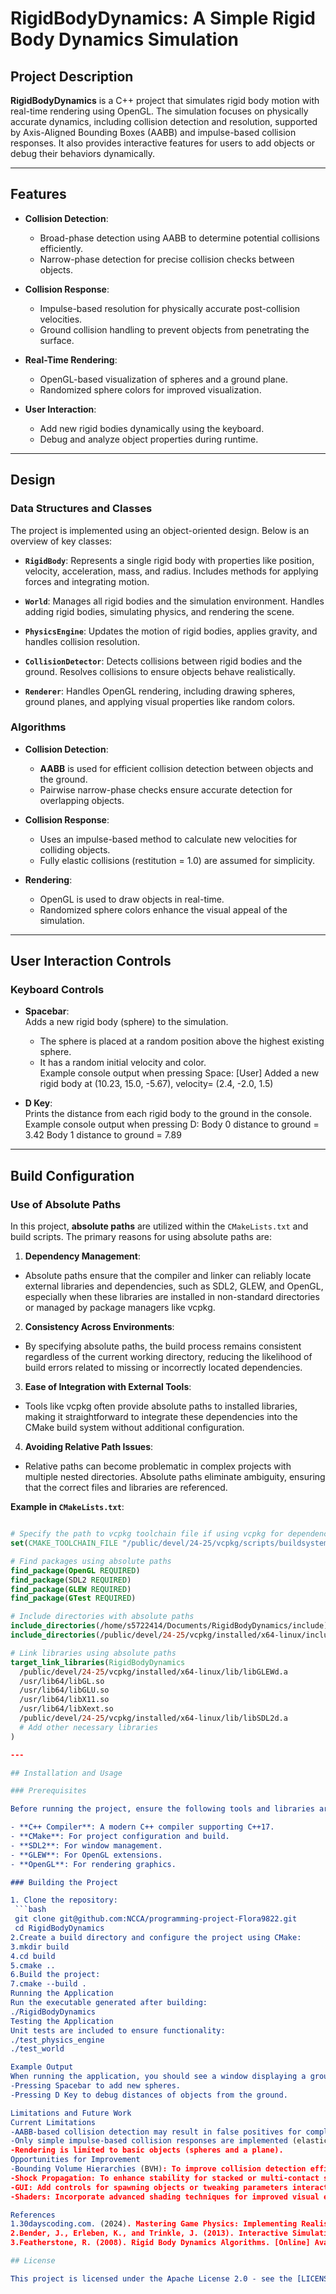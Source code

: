 # RigidBodyDynamics: A Simple Rigid Body Dynamics Simulation

## Project Description

**RigidBodyDynamics** is a C++ project that simulates rigid body motion with real-time rendering using OpenGL. The simulation focuses on physically accurate dynamics, including collision detection and resolution, supported by Axis-Aligned Bounding Boxes (AABB) and impulse-based collision responses. It also provides interactive features for users to add objects or debug their behaviors dynamically.

---

## Features

- **Collision Detection**:
    - Broad-phase detection using AABB to determine potential collisions efficiently.
    - Narrow-phase detection for precise collision checks between objects.

- **Collision Response**:
    - Impulse-based resolution for physically accurate post-collision velocities.
    - Ground collision handling to prevent objects from penetrating the surface.

- **Real-Time Rendering**:
    - OpenGL-based visualization of spheres and a ground plane.
    - Randomized sphere colors for improved visualization.

- **User Interaction**:
    - Add new rigid bodies dynamically using the keyboard.
    - Debug and analyze object properties during runtime.

---

## Design

### Data Structures and Classes

The project is implemented using an object-oriented design. Below is an overview of key classes:

- **`RigidBody`**:
  Represents a single rigid body with properties like position, velocity, acceleration, mass, and radius. Includes methods for applying forces and integrating motion.

- **`World`**:
  Manages all rigid bodies and the simulation environment. Handles adding rigid bodies, simulating physics, and rendering the scene.

- **`PhysicsEngine`**:
  Updates the motion of rigid bodies, applies gravity, and handles collision resolution.

- **`CollisionDetector`**:
  Detects collisions between rigid bodies and the ground. Resolves collisions to ensure objects behave realistically.

- **`Renderer`**:
  Handles OpenGL rendering, including drawing spheres, ground planes, and applying visual properties like random colors.

### Algorithms

- **Collision Detection**:
    - **AABB** is used for efficient collision detection between objects and the ground.
    - Pairwise narrow-phase checks ensure accurate detection for overlapping objects.

- **Collision Response**:
    - Uses an impulse-based method to calculate new velocities for colliding objects.
    - Fully elastic collisions (restitution = 1.0) are assumed for simplicity.

- **Rendering**:
    - OpenGL is used to draw objects in real-time.
    - Randomized sphere colors enhance the visual appeal of the simulation.

---

## User Interaction Controls

### Keyboard Controls

- **Spacebar**:  
  Adds a new rigid body (sphere) to the simulation.
    - The sphere is placed at a random position above the highest existing sphere.
    - It has a random initial velocity and color.  
      Example console output when pressing Space:
      [User] Added a new rigid body at (10.23, 15.0, -5.67), velocity= (2.4, -2.0, 1.5)

- **D Key**:  
  Prints the distance from each rigid body to the ground in the console.  
  Example console output when pressing D:
  Body 0 distance to ground = 3.42 Body 1 distance to ground = 7.89

---
## Build Configuration

### Use of Absolute Paths

In this project, **absolute paths** are utilized within the `CMakeLists.txt` and build scripts. The primary reasons for using absolute paths are:

1. **Dependency Management**:
- Absolute paths ensure that the compiler and linker can reliably locate external libraries and dependencies, such as SDL2, GLEW, and OpenGL, especially when these libraries are installed in non-standard directories or managed by package managers like vcpkg.

2. **Consistency Across Environments**:
- By specifying absolute paths, the build process remains consistent regardless of the current working directory, reducing the likelihood of build errors related to missing or incorrectly located dependencies.

3. **Ease of Integration with External Tools**:
- Tools like vcpkg often provide absolute paths to installed libraries, making it straightforward to integrate these dependencies into the CMake build system without additional configuration.

4. **Avoiding Relative Path Issues**:
- Relative paths can become problematic in complex projects with multiple nested directories. Absolute paths eliminate ambiguity, ensuring that the correct files and libraries are referenced.

**Example in `CMakeLists.txt`**:
```cmake

# Specify the path to vcpkg toolchain file if using vcpkg for dependency management
set(CMAKE_TOOLCHAIN_FILE "/public/devel/24-25/vcpkg/scripts/buildsystems/vcpkg.cmake" CACHE STRING "Vcpkg toolchain file")

# Find packages using absolute paths
find_package(OpenGL REQUIRED)
find_package(SDL2 REQUIRED)
find_package(GLEW REQUIRED)
find_package(GTest REQUIRED)

# Include directories with absolute paths
include_directories(/home/s5722414/Documents/RigidBodyDynamics/include)
include_directories(/public/devel/24-25/vcpkg/installed/x64-linux/include)

# Link libraries using absolute paths
target_link_libraries(RigidBodyDynamics 
  /public/devel/24-25/vcpkg/installed/x64-linux/lib/libGLEWd.a 
  /usr/lib64/libGL.so 
  /usr/lib64/libGLU.so 
  /usr/lib64/libX11.so 
  /usr/lib64/libXext.so 
  /public/devel/24-25/vcpkg/installed/x64-linux/lib/libSDL2d.a
  # Add other necessary libraries
)

---

## Installation and Usage

### Prerequisites

Before running the project, ensure the following tools and libraries are installed:

- **C++ Compiler**: A modern C++ compiler supporting C++17.
- **CMake**: For project configuration and build.
- **SDL2**: For window management.
- **GLEW**: For OpenGL extensions.
- **OpenGL**: For rendering graphics.

### Building the Project

1. Clone the repository:
 ```bash
 git clone git@github.com:NCCA/programming-project-Flora9822.git
 cd RigidBodyDynamics
2.Create a build directory and configure the project using CMake:
3.mkdir build
4.cd build
5.cmake ..
6.Build the project:
7.cmake --build .
Running the Application
Run the executable generated after building:
./RigidBodyDynamics
Testing the Application
Unit tests are included to ensure functionality:
./test_physics_engine
./test_world

Example Output
When running the application, you should see a window displaying a ground plane and multiple spheres. Users can interact by:
-Pressing Spacebar to add new spheres.
-Pressing D Key to debug distances of objects from the ground.

Limitations and Future Work
Current Limitations
-AABB-based collision detection may result in false positives for complex scenes.
-Only simple impulse-based collision responses are implemented (elastic collisions).
-Rendering is limited to basic objects (spheres and a plane).
Opportunities for Improvement
-Bounding Volume Hierarchies (BVH): To improve collision detection efficiency.
-Shock Propagation: To enhance stability for stacked or multi-contact scenarios.
-GUI: Add controls for spawning objects or tweaking parameters interactively.
-Shaders: Incorporate advanced shading techniques for improved visual effects.

References
1.30dayscoding.com. (2024). Mastering Game Physics: Implementing Realistic Simulations. [Online] Available at: link.
2.Bender, J., Erleben, K., and Trinkle, J. (2013). Interactive Simulation of Rigid Body Dynamics in Computer Graphics. Computer Graphics Forum, 33(1), pp.246–270. doi:https://doi.org/10.1111/cgf.12272.
3.Featherstone, R. (2008). Rigid Body Dynamics Algorithms. [Online] Available at: link.

## License

This project is licensed under the Apache License 2.0 - see the [LICENSE](./LICENSE) file for details.
